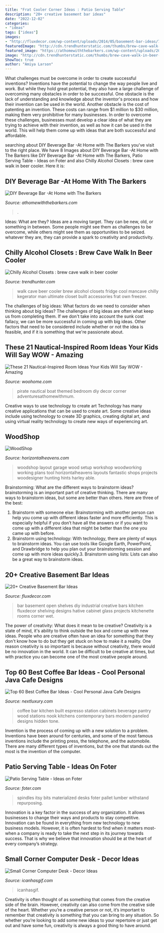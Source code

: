 ```yaml
---
title: "Frat Cooler Corner Ideas : Patio Serving Table"
description: "20+ creative basement bar ideas"
date: "2022-12-02"
categories:
- "ideas"
tags: ["ideas"]
images:
- "http://fluxdecor.com/wp-content/uploads/2014/05/basement-bar-ideas/7-open-basement-bar.jpg"
featuredImage: "http://cdn.trendhunterstatic.com/thumbs/brew-cave-walk-in-beer-cooler.jpeg"
featured_image: "https://athomewiththebarkers.com/wp-content/uploads/2015/05/DIY-Beverage-Bar-made-with-stock-cabinets-chalky-finish-paint-and-butcher-block.jpg"
image: "http://cdn.trendhunterstatic.com/thumbs/brew-cave-walk-in-beer-cooler.jpeg"
ShowToc: true
author: "Amiya Larson"
---
```



What challenges must be overcome in order to create successful inventions?
Inventions have the potential to change the way people live and work. But while they hold great potential, they also have a large challenge of overcoming many obstacles in order to be successful. One obstacle is the lack of understanding and knowledge about the inventor's process and how their invention can be used in the world. Another obstacle is the cost of patenting an invention. These costs can range from $1 million to $30 million, making them very prohibitive for many businesses. In order to overcome these challenges, businesses must develop a clear idea of what they are trying to achieve with their invention, as well as how it can be used in the world. This will help them come up with ideas that are both successful and affordable.

	

		
searching about DIY Beverage Bar -At Home with The Barkers you've visit to the right place. We have 8 Images about DIY Beverage Bar -At Home with The Barkers like DIY Beverage Bar -At Home with The Barkers, Patio Serving Table - Ideas on Foter and also Chilly Alcohol Closets : brew cave walk in beer cooler. Here it is:
		
    
## DIY Beverage Bar -At Home With The Barkers

<img loading=lazy src="https://athomewiththebarkers.com/wp-content/uploads/2015/05/DIY-Beverage-Bar-made-with-stock-cabinets-chalky-finish-paint-and-butcher-block.jpg" onerror="this.onerror=null;this.src='https://tse2.mm.bing.net/th?id=OIP.vuxmahZP4qQSoI4Q6lJ1tgHaLL&amp;pid=15.1';" alt="DIY Beverage Bar -At Home with The Barkers">

_Source: athomewiththebarkers.com_

>. 

	

Ideas: What are they?
Ideas are a moving target. They can be new, old, or something in between. Some people might see them as challenges to be overcome, while others might see them as opportunities to be seized. whatever they are, they can provide a spark to creativity and productivity.

    
## Chilly Alcohol Closets : Brew Cave Walk In Beer Cooler

<img loading=lazy src="http://cdn.trendhunterstatic.com/thumbs/brew-cave-walk-in-beer-cooler.jpeg" onerror="this.onerror=null;this.src='https://tse2.mm.bing.net/th?id=OIP.bcsDoGk5RYM9Mr6jHT-hhwHaHa&amp;pid=15.1';" alt="Chilly Alcohol Closets : brew cave walk in beer cooler">

_Source: trendhunter.com_

>walk cave beer cooler brew alcohol closets fridge cool mancave chilly kegerator man ultimate closet built accessories frat own freezer. 

	

The challenges of big ideas: What factors do we need to consider when thinking about big ideas?
The challenges of big ideas are often what keep us from completing them. If we don't take into account the sunk cost fallacy, we can be more successful in coming up with big ideas. Other factors that need to be considered include whether or not the idea is feasible, and if it is something that we're passionate about.

    
## These 21 Nautical-Inspired Room Ideas Your Kids Will Say WOW - Amazing

<img loading=lazy src="https://www.woohome.com/wp-content/uploads/2017/05/nautical-themed-kids-room-21.jpg" onerror="this.onerror=null;this.src='https://tse3.mm.bing.net/th?id=OIP.hu0UmEU686b2CrWeZ_6J6QHaKL&amp;pid=15.1';" alt="These 21 Nautical-Inspired Room Ideas Your Kids Will Say WOW - Amazing">

_Source: woohome.com_

>pirate nautical boat themed bedroom diy decor corner adventuresathomewithmum. 

	

Creative ways to use technology to create art
Technology has many creative applications that can be used to create art. Some creative ideas include using technology to create 3D graphics, creating digital art, and using virtual reality technology to create new ways of experiencing art.

    
## WoodShop

<img loading=lazy src="http://www.horizontalheavens.com/GarageWorkshop/WorkshopLayout/Workshop4_12-20-2010.jpg" onerror="this.onerror=null;this.src='https://tse1.mm.bing.net/th?id=OIP.1lLyPk9JYV94nH3EzpqIOQHaE8&amp;pid=15.1';" alt="WoodShop">

_Source: horizontalheavens.com_

>woodshop layout garage wood setup workshop woodworking working plans tool horizontalheavens layouts fantastic shops projects woodesigner hunting hints harley able. 

	

Brainstorming: What are the different ways to brainstorm ideas?
brainstorming is an important part of creative thinking. There are many ways to brainstorm ideas, but some are better than others. Here are three of the best:
1. Brainstorm with someone else: Brainstorming with another person can help you come up with different ideas faster and more efficiently. This is especially helpful if you don’t have all the answers or if you want to come up with a different idea that might be better than the one you came up with before.
2. Brainstorm using technology: With technology, there are plenty of ways to brainstorm ideas. You can use tools like Google Earth, PowerPoint, and Drawbridge to help you plan out your brainstorming session and come up with more ideas quickly.3. Brainstorm using lists: Lists can also be a great way to brainstorm ideas.

    
## 20+ Creative Basement Bar Ideas

<img loading=lazy src="http://fluxdecor.com/wp-content/uploads/2014/05/basement-bar-ideas/7-open-basement-bar.jpg" onerror="this.onerror=null;this.src='https://tse4.mm.bing.net/th?id=OIP.OHI6S8lbzLBAljamfQB0KQHaJ4&amp;pid=15.1';" alt="20+ Creative Basement Bar Ideas">

_Source: fluxdecor.com_

>bar basement open shelves diy industrial creative bars kitchen fluxdecor shelving designs hative cabinet glass projects kitchenette rooms corner wet. 

	

The power of creativity: What does it mean to be creative?
Creativity is a state of mind, it's ability to think outside the box and come up with new ideas. People who are creative often have an idea for something that they don't know how to do but they get stuck on how to make it a reality. One reason creativity is so important is because without creativity, there would be no innovation in the world. It can be difficult to be creative at times, but with practice you can become one of the most creative people around.

    
## Top 60 Best Coffee Bar Ideas - Cool Personal Java Cafe Designs

<img loading=lazy src="http://nextluxury.com/wp-content/uploads/built-in-wood-coffee-bar-ideas-for-kitchens.jpg" onerror="this.onerror=null;this.src='https://tse4.mm.bing.net/th?id=OIP.3vtJV272wHNhtE--ADPSqQAAAA&amp;pid=15.1';" alt="Top 60 Best Coffee Bar Ideas - Cool Personal Java Cafe Designs">

_Source: nextluxury.com_

>coffee bar kitchen built espresso station cabinets beverage pantry wood stations nook kitchens contemporary bars modern paneled designs hidden tone. 

	

Invention is the process of coming up with a new solution to a problem. Inventions have been around for centuries, and some of the most famous inventions include the printing press, the telephone, and the automobile. There are many different types of inventions, but the one that stands out the most is the invention of the computer.

    
## Patio Serving Table - Ideas On Foter

<img loading=lazy src="https://foter.com/photos/246/patio-serving-table.jpg" onerror="this.onerror=null;this.src='https://tse2.mm.bing.net/th?id=OIP.E0DUfdb4qSqhcMHqTKtFrAHaLH&amp;pid=15.1';" alt="Patio Serving Table - Ideas on Foter">

_Source: foter.com_

>spindles itsy bits materialized desks foter pallet lumber withstand repurposing. 

	

Innovation is a key factor in the success of any organization. It allows businesses to change their ways and products to stay competitive. Innovation can be found in everything from new technology to new business models. However, it is often hardest to find when it matters most- when a company is ready to take the next step in its journey towards success. That is why we believe that innovation should be at the heart of every company’s strategy.

    
## Small Corner Computer Desk - Decor Ideas

<img loading=lazy src="https://www.icanhasgif.com/wp-content/uploads/2015/04/Small-Corner-Computer-Desk.jpg" onerror="this.onerror=null;this.src='https://tse1.mm.bing.net/th?id=OIP.lnmIuwh6Cz0X9mFuB6ib4AHaFj&amp;pid=15.1';" alt="Small Corner Computer Desk - Decor Ideas">

_Source: icanhasgif.com_

>icanhasgif. 

	

Creativity is often thought of as something that comes from the creative side of the brain. However, creativity can also come from the creative side of the heart. Whether you’re a creative person or not, it’s important to remember that creativity is something that you can bring to any situation. So whether you’re looking to add some new ideas to your repertoire or just get out and have some fun, creativity is always a good thing to have around.

